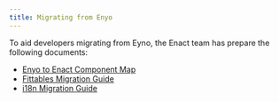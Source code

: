 ```yaml
---
title: Migrating from Enyo
---
```


To aid developers migrating from Eyno, the Enact team has prepare the following documents:

* [Enyo to Enact Component Map](./enyo_enact_component_map.md)
* [Fittables Migration Guide](./migrate_fittables.md)
* [i18n Migration Guide](./migrate_i18n.md)
